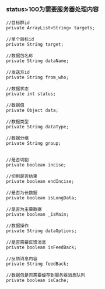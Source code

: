 ### status>100为需要服务器处理内容
	//目标群id
    private ArrayList<String> targets;

    //单个目标id
    private String target;

    //数据包名称
    private String dataName;

    //发送方id
    private String from_who;

    //数据状态
    private int status;

    //数据值
    private Object data;

    //数据类型
    private String dataType;

    //数据分组
    private String group;
	
	
    //是否切割
    private boolean incise;

    //切割是否结束
    private boolean endIncise;

    //是否为长数据
    private boolean isLongData;

    //是否为主要数据
    private boolean _isMain;

    //数据操作
    private String dataOptions;

    //是否需要反馈消息
    private boolean isFeedBack;

    //反馈消息内容
    private String feedBack;

    //数据包是否需要缓存到服务器消息队列
    private boolean isCache;
	